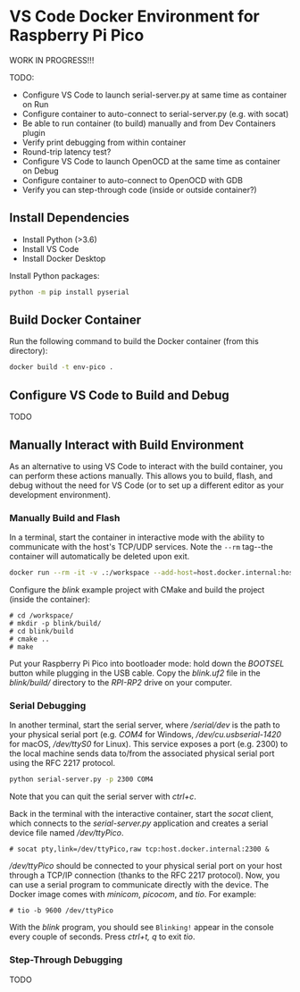 # VS Code Docker Environment for Raspberry Pi Pico

WORK IN PROGRESS!!!

TODO:
 - Configure VS Code to launch serial-server.py at same time as container on Run
 - Configure container to auto-connect to serial-server.py (e.g. with socat)
 - Be able to run container (to build) manually and from Dev Containers plugin
 - Verify print debugging from within container
 - Round-trip latency test?
 - Configure VS Code to launch OpenOCD at the same time as container on Debug
 - Configure container to auto-connect to OpenOCD with GDB
 - Verify you can step-through code (inside or outside container?)

## Install Dependencies

 * Install Python (>3.6)
 * Install VS Code
 * Install Docker Desktop


Install Python packages:

```sh
python -m pip install pyserial
```

## Build Docker Container

Run the following command to build the Docker container (from this directory):

```sh
docker build -t env-pico .
```

## Configure VS Code to Build and Debug

TODO

## Manually Interact with Build Environment

As an alternative to using VS Code to interact with the build container, you can perform these actions manually. This allows you to build, flash, and debug without the need for VS Code (or to set up a different editor as your development environment).

### Manually Build and Flash

In a terminal, start the container in interactive mode with the ability to communicate with the host's TCP/UDP services. Note the `--rm` tag--the container will automatically be deleted upon exit.

```sh
docker run --rm -it -v .:/workspace --add-host=host.docker.internal:host-gateway env-pico bash
```

Configure the *blink* example project with CMake and build the project (inside the container):

```
# cd /workspace/
# mkdir -p blink/build/
# cd blink/build
# cmake ..
# make
```

Put your Raspberry Pi Pico into bootloader mode: hold down the *BOOTSEL* button while plugging in the USB cable. Copy the *blink.uf2* file in the *blink/build/* directory to the *RPI-RP2* drive on your computer.

### Serial Debugging

In another terminal, start the serial server, where */serial/dev* is the path to your physical serial port (e.g. *COM4* for Windows, */dev/cu.usbserial-1420* for macOS, */dev/ttyS0* for Linux). This service exposes a port (e.g. 2300) to the local machine sends data to/from the associated physical serial port using the RFC 2217 protocol.

```sh
python serial-server.py -p 2300 COM4
```

Note that you can quit the serial server with *ctrl+c*.

Back in the terminal with the interactive container, start the *socat* client, which connects to the *serial-server.py* application and creates a serial device file named */dev/ttyPico*.

```
# socat pty,link=/dev/ttyPico,raw tcp:host.docker.internal:2300 &
```

*/dev/ttyPico* should be connected to your physical serial port on your host through a TCP/IP connection (thanks to the RFC 2217 protocol). Now, you can use a serial program to communicate directly with the device. The Docker image comes with *minicom*, *picocom*, and *tio*. For example:

```
# tio -b 9600 /dev/ttyPico
```

With the *blink* program, you should see `Blinking!` appear in the console every couple of seconds. Press *ctrl+t, q* to exit *tio*.

### Step-Through Debugging

TODO
